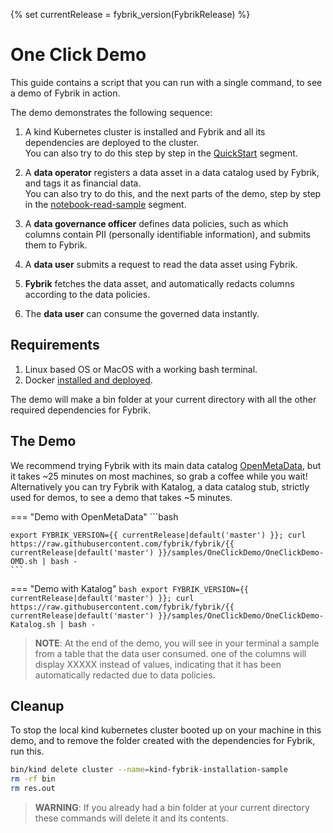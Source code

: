 {% set currentRelease = fybrik_version(FybrikRelease) %}

# One Click Demo

This guide contains a script that you can run with a single command, to see a demo of Fybrik in action.  

The demo demonstrates the following sequence:

1.  A kind Kubernetes cluster is installed and Fybrik and all its dependencies are deployed to the cluster.  
You can also try to do this step by step in the [QuickStart](./quickstart.md) segment.

2.  A **data operator** registers a data asset in a data catalog used by Fybrik, and tags it as financial data.  
You can also try to do this, and the next parts of the demo, step by step in the [notebook-read-sample](../samples/notebook-read.md) segment.


3.  A **data governance officer** defines data policies, such as which columns contain PII (personally identifiable information), and submits them to Fybrik.

4.  A **data user** submits a request to read the data asset using Fybrik.

5.  **Fybrik** fetches the data asset, and automatically redacts columns according to the data policies.

6.  The **data user** can consume the governed data instantly.

## Requirements

1. Linux based OS or MacOS with a working bash terminal.
2. Docker [installed and deployed](https://docs.docker.com/get-docker/). 

The demo will make a bin folder at your current directory with all the other required dependencies for Fybrik.

## The Demo
We recommend trying Fybrik with its main data catalog [OpenMetaData](https://open-metadata.org/), but it takes ~25 minutes on most machines, so grab a coffee while you wait!  
Alternatively you can try Fybrik with Katalog,  a data catalog stub, strictly used for demos, to see a demo that takes ~5 minutes.

=== "Demo with OpenMetaData" 
    ```bash
    
    export FYBRIK_VERSION={{ currentRelease|default('master') }}; curl https://raw.githubusercontent.com/fybrik/fybrik/{{ currentRelease|default('master') }}/samples/OneClickDemo/OneClickDemo-OMD.sh | bash -
    ```

=== "Demo with Katalog" 
    ```bash
    export FYBRIK_VERSION={{ currentRelease|default('master') }}; curl https://raw.githubusercontent.com/fybrik/fybrik/{{ currentRelease|default('master') }}/samples/OneClickDemo/OneClickDemo-Katalog.sh | bash -
    ```

> **NOTE**: At the end of the demo, you will see in your terminal a sample from a table that the data user consumed. one of the columns will display XXXXX instead of values, indicating that it has been automatically redacted due to data policies.

## Cleanup

To stop the local kind kubernetes cluster booted up on your machine in this demo, and to remove the folder created with the dependencies for Fybrik, run this.  

```bash
bin/kind delete cluster --name=kind-fybrik-installation-sample
rm -rf bin 
rm res.out
```

> **WARNING**: If you already had a bin folder at your current directory these commands will delete it and its contents.

